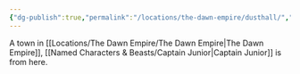 ```yaml
---
{"dg-publish":true,"permalink":"/locations/the-dawn-empire/dusthall/","tags":["Location"],"updated":"2025-01-14T21:03:47.540+00:00"}
---
```


A town in [[Locations/The Dawn Empire/The Dawn Empire\|The Dawn Empire]], [[Named Characters & Beasts/Captain Junior\|Captain Junior]] is from here.